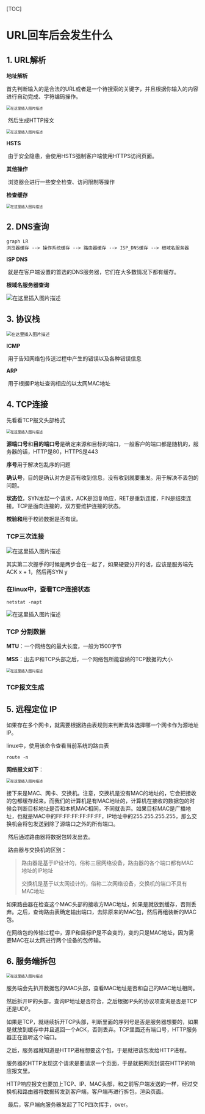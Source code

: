 [TOC]

# URL回车后会发生什么

## 1. URL解析

**地址解析**

​	首先判断输入的是合法的URL或者是一个待搜索的关键字，并且根据你输入的内容进行自动完成、字符编码操作。

<img src="https://img-blog.csdnimg.cn/20200923110236618.png?x-oss-process=image/watermark,type_ZmFuZ3poZW5naGVpdGk,shadow_10,text_aHR0cHM6Ly9ibG9nLmNzZG4ubmV0L3dlaXhpbl80MTc5NjI1Nw==,size_16,color_FFFFFF,t_70#pic_center" alt="在这里插入图片描述" style="zoom: 67%;" />

​	然后生成HTTP报文

<img src="https://img-blog.csdnimg.cn/20200923135233994.png?x-oss-process=image/watermark,type_ZmFuZ3poZW5naGVpdGk,shadow_10,text_aHR0cHM6Ly9ibG9nLmNzZG4ubmV0L3dlaXhpbl80MTc5NjI1Nw==,size_16,color_FFFFFF,t_70#pic_center" alt="在这里插入图片描述" style="zoom: 67%;" />

**HSTS**

​	由于安全隐患，会使用HSTS强制客户端使用HTTPS访问页面。

**其他操作**

​	浏览器会进行一些安全检查、访问限制等操作

**检查缓存**

<img src="https://img-blog.csdnimg.cn/20200923110638128.png?x-oss-process=image/watermark,type_ZmFuZ3poZW5naGVpdGk,shadow_10,text_aHR0cHM6Ly9ibG9nLmNzZG4ubmV0L3dlaXhpbl80MTc5NjI1Nw==,size_16,color_FFFFFF,t_70#pic_center" alt="在这里插入图片描述" style="zoom: 67%;" />

## 2. DNS查询

```mermaid
graph LR
浏览器缓存 --> 操作系统缓存 --> 路由器缓存 --> ISP_DNS缓存 --> 根域名服务器
```

**ISP DNS**

​	就是在客户端设置的首选的DNS服务器，它们在大多数情况下都有缓存。

**根域名服务器查询**

<img src="https://img-blog.csdnimg.cn/20200923111246351.png?x-oss-process=image/watermark,type_ZmFuZ3poZW5naGVpdGk,shadow_10,text_aHR0cHM6Ly9ibG9nLmNzZG4ubmV0L3dlaXhpbl80MTc5NjI1Nw==,size_16,color_FFFFFF,t_70#pic_center" alt="在这里插入图片描述"  />

## 3. 协议栈

<img src="https://img-blog.csdnimg.cn/20200923111650557.png?x-oss-process=image/watermark,type_ZmFuZ3poZW5naGVpdGk,shadow_10,text_aHR0cHM6Ly9ibG9nLmNzZG4ubmV0L3dlaXhpbl80MTc5NjI1Nw==,size_16,color_FFFFFF,t_70#pic_center" alt="在这里插入图片描述" style="zoom:80%;" />

**ICMP**

​	用于告知网络包传送过程中产生的错误以及各种错误信息

**ARP**

​	用于根据IP地址查询相应的以太网MAC地址

## 4. TCP连接

先看看TCP报文头部格式

<img src="https://img-blog.csdnimg.cn/20200923111957823.png?x-oss-process=image/watermark,type_ZmFuZ3poZW5naGVpdGk,shadow_10,text_aHR0cHM6Ly9ibG9nLmNzZG4ubmV0L3dlaXhpbl80MTc5NjI1Nw==,size_16,color_FFFFFF,t_70#pic_center" alt="在这里插入图片描述" style="zoom: 67%;" />

**源端口号**和**目的端口号**是确定来源和目标的端口，一般客户的端口都是随机的，服务器的话，HTTP是80，HTTPS是443

**序号**用于解决包乱序的问题

**确认号**，目的是确认对方是否有收到信息，没有收到就要重发。用于解决不丢包的问题。

**状态位**，SYN发起一个请求，ACK是回复响应，RET是重新连接，FIN是结束连接。TCP是面向连接的，双方要维护连接的状态。

**校验和**用于校验数据是否有误。

### TCP三次连接

![在这里插入图片描述](https://img-blog.csdnimg.cn/2020092313583329.png?x-oss-process=image/watermark,type_ZmFuZ3poZW5naGVpdGk,shadow_10,text_aHR0cHM6Ly9ibG9nLmNzZG4ubmV0L3dlaXhpbl80MTc5NjI1Nw==,size_16,color_FFFFFF,t_70#pic_center)

其实第二次握手的时候是两步合在一起了，如果硬要分开的话，应该是服务端先ACK x + 1，然后再SYN y

### 在linux中，查看TCP连接状态

```shell
netstat -napt
```

![在这里插入图片描述](https://img-blog.csdnimg.cn/2020092314074848.png?x-oss-process=image/watermark,type_ZmFuZ3poZW5naGVpdGk,shadow_10,text_aHR0cHM6Ly9ibG9nLmNzZG4ubmV0L3dlaXhpbl80MTc5NjI1Nw==,size_16,color_FFFFFF,t_70#pic_center)

### TCP 分割数据

**MTU**：一个网络包的最大长度，一般为1500字节

**MSS**：出去IP和TCP头部之后，一个网络包所能容纳的TCP数据的大小

<img src="https://img-blog.csdnimg.cn/20200923141022803.png?x-oss-process=image/watermark,type_ZmFuZ3poZW5naGVpdGk,shadow_10,text_aHR0cHM6Ly9ibG9nLmNzZG4ubmV0L3dlaXhpbl80MTc5NjI1Nw==,size_16,color_FFFFFF,t_70#pic_center" alt="在这里插入图片描述" style="zoom:67%;" />

### TCP报文生成

## 5. 远程定位 IP

如果存在多个网卡，就需要根据路由表规则来判断具体选择哪一个网卡作为源地址IP。

linux中，使用该命令查看当前系统的路由表

```linux
route -n
```

**网络报文如下**：

<img src="https://img-blog.csdnimg.cn/20200923152355426.png?x-oss-process=image/watermark,type_ZmFuZ3poZW5naGVpdGk,shadow_10,text_aHR0cHM6Ly9ibG9nLmNzZG4ubmV0L3dlaXhpbl80MTc5NjI1Nw==,size_16,color_FFFFFF,t_70#pic_center" alt="在这里插入图片描述" style="zoom:67%;" />

​	接下来是MAC、网卡、交换机。注意，交换机是没有MAC的地址的，它会把接收的包都缓存起来。而我们的计算机是有MAC地址的，计算机在接收的数据包的时候会判断目标地址是否和本机MAC相同，不同就丢弃。如果目标MAC是广播地址，也就是MAC中的FF:FF:FF:FF:FF:FF，IP地址中的255.255.255.255，那么交换机会将包发送到除了源端口之外的所有端口。

​	然后通过路由器将数据包转发出去。

​	路由器与交换机的区别：

> 路由器是基于IP设计的，俗称三层网络设备，路由器的各个端口都有MAC地址的IP地址
>
> 交换机是基于以太网设计的，俗称二次网络设备，交换机的端口不具有MAC地址

​	如果路由器在检查这个MAC头部的接收方MAC地址，如果是就放到缓存，否则丢弃。之后，查询路由表确定输出端口，去除原来的MAC包，然后再组装新的MAC包。

​	在网络包的传输过程中，源IP和目标IP是不会变的，变的只是MAC地址，因为需要MAC在以太网进行两个设备的包传输。

## 6. 服务端拆包

<img src="https://img-blog.csdnimg.cn/2020092409595869.png?x-oss-process=image/watermark,type_ZmFuZ3poZW5naGVpdGk,shadow_10,text_aHR0cHM6Ly9ibG9nLmNzZG4ubmV0L3dlaXhpbl80MTc5NjI1Nw==,size_16,color_FFFFFF,t_70#pic_center" alt="在这里插入图片描述" style="zoom:67%;" />

​	服务端会先扒开数据包的MAC头部，查看MAC地址是否和自己的MAC地址相同。	

​	然后拆开IP的头部，查询IP地址是否符合，之后根据IP头的协议项查询是否是TCP还是UDP。

​	如果是TCP，就继续拆开TCP头部，判断里面的序列号是否是服务器想要的，如果是就放到缓存中并且返回一个ACK，否则丢弃。TCP里面还有端口号，HTTP服务器正在监听这个端口。

​	之后，服务器就知道是HTTP进程想要这个包，于是就把该包发给HTTP进程。

​	服务器的HTTP发现这个请求是要请求一个页面，于是就把网页封装在HTTP的响应报文里。

​	HTTP响应报文也要加上TCP、IP、MAC头部，和之前客户端发送的一样，经过交换机和路由器将数据转发到客户端，客户端再进行拆包，渲染页面。

​	最后，客户端向服务器发起了TCP四次挥手，over。